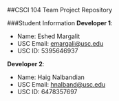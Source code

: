 ##CSCI 104 Team Project Repository

###Student Information
**Developer 1**:
  + Name: Eshed Margalit
  + USC Email: emargali@usc.edu
  + USC ID: 5395646937

**Developer 2**:
  + Name: Haig Nalbandian
  + USC Email: hnalband@usc.edu
  + USC ID: 6478357697
